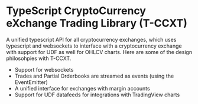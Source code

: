 TypeScript CryptoCurrency eXchange Trading Library (T-CCXT)
==================================================

A unified typescript API for all cryptocurrency exchanges, which uses typescript and websockets to interface with a cryptocurrency exchange with support for UDF as well for OHLCV charts. Here are some of the design philosohpies with T-CCXT.

- Support for websockets
- Trades and Partial Orderbooks are streamed as events (using the EventEmitter)
- A unified interface for exchanges with margin accounts
- Support for UDF datafeeds for integrations with TradingView charts
